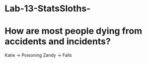 # Lab-13-StatsSloths-

# How are most people dying from accidents and incidents?

Katie -> Poisoning
Zandy -> Falls
